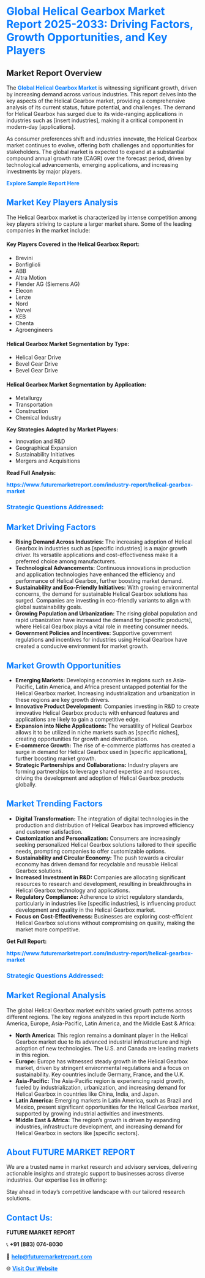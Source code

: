 <h1 style="color: #007BFF;">Global Helical Gearbox Market Report 2025-2033: Driving Factors, Growth Opportunities, and Key Players</h1>

<section id="overview">
<h2>Market Report Overview</h2>
<p>The <a href="https://www.futuremarketreport.com/industry-report/helical-gearbox-market" style="color: #007BFF; text-decoration: none;"><strong>Global Helical Gearbox Market</strong></a> is witnessing significant growth, driven by increasing demand across various industries. This report delves into the key aspects of the Helical Gearbox market, providing a comprehensive analysis of its current status, future potential, and challenges. The demand for Helical Gearbox has surged due to its wide-ranging applications in industries such as [insert industries], making it a critical component in modern-day [applications].</p>
<p>As consumer preferences shift and industries innovate, the Helical Gearbox market continues to evolve, offering both challenges and opportunities for stakeholders. The global market is expected to expand at a substantial compound annual growth rate (CAGR) over the forecast period, driven by technological advancements, emerging applications, and increasing investments by major players.</p>
</section>

<section id="overview">
<p><a href="https://www.futuremarketreport.com/request-sample/reportId=84742" style="color: #007BFF; text-decoration: none;"><strong>Explore Sample Report Here</strong></a></p>
</section>

<section id="key-players">
<h2 style="color: #007BFF;">Market Key Players Analysis</h2>
<p>The Helical Gearbox market is characterized by intense competition among key players striving to capture a larger market share. Some of the leading companies in the market include:</p>
<h4>Key Players Covered in the Helical Gearbox Report:</h4>
<ul><li>Brevini</li><li>Bonfiglioli</li><li>ABB</li><li>Altra Motion</li><li>Flender AG (Siemens AG)</li><li>Elecon</li><li>Lenze</li><li>Nord</li><li>Varvel</li><li>KEB</li><li>Chenta</li><li>Agroengineers</li></ul>
<h4>Helical Gearbox Market Segmentation by Type:</h4>
<ul><li>Helical Gear Drive</li><li>Bevel Gear Drive</li><li>Bevel Gear Drive</li></ul>

<h4>Helical Gearbox Market Segmentation by Application:</h4>
<ul><li>Metallurgy</li><li>Transportation</li><li>Construction</li><li>Chemical Industry</li></ul>
<p><strong>Key Strategies Adopted by Market Players:</strong></p>
<ul>
<li>Innovation and R&D</li>
<li>Geographical Expansion</li>
<li>Sustainability Initiatives</li>
<li>Mergers and Acquisitions</li>
</ul>
</section>

<section>
<p><strong>Read Full Analysis: </strong></p><a href="https://www.futuremarketreport.com/industry-report/helical-gearbox-market" style="color: #007BFF; text-decoration: none;"><strong>https://www.futuremarketreport.com/industry-report/helical-gearbox-market</strong></a>
<h3 style="color: #007BFF;">Strategic Questions Addressed:</h3>
</section>

<section id="driving-factors">
<h2 style="color: #007BFF;">Market Driving Factors</h2>
<ul>
<li><strong>Rising Demand Across Industries:</strong> The increasing adoption of Helical Gearbox in industries such as [specific industries] is a major growth driver. Its versatile applications and cost-effectiveness make it a preferred choice among manufacturers.</li>
<li><strong>Technological Advancements:</strong> Continuous innovations in production and application technologies have enhanced the efficiency and performance of Helical Gearbox, further boosting market demand.</li>
<li><strong>Sustainability and Eco-Friendly Initiatives:</strong> With growing environmental concerns, the demand for sustainable Helical Gearbox solutions has surged. Companies are investing in eco-friendly variants to align with global sustainability goals.</li>
<li><strong>Growing Population and Urbanization:</strong> The rising global population and rapid urbanization have increased the demand for [specific products], where Helical Gearbox plays a vital role in meeting consumer needs.</li>
<li><strong>Government Policies and Incentives:</strong> Supportive government regulations and incentives for industries using Helical Gearbox have created a conducive environment for market growth.</li>
</ul>
</section>

<section id="growth-opportunities">
<h2 style="color: #007BFF;">Market Growth Opportunities</h2>
<ul>
<li><strong>Emerging Markets:</strong> Developing economies in regions such as Asia-Pacific, Latin America, and Africa present untapped potential for the Helical Gearbox market. Increasing industrialization and urbanization in these regions are key growth drivers.</li>
<li><strong>Innovative Product Development:</strong> Companies investing in R&D to create innovative Helical Gearbox products with enhanced features and applications are likely to gain a competitive edge.</li>
<li><strong>Expansion into Niche Applications:</strong> The versatility of Helical Gearbox allows it to be utilized in niche markets such as [specific niches], creating opportunities for growth and diversification.</li>
<li><strong>E-commerce Growth:</strong> The rise of e-commerce platforms has created a surge in demand for Helical Gearbox used in [specific applications], further boosting market growth.</li>
<li><strong>Strategic Partnerships and Collaborations:</strong> Industry players are forming partnerships to leverage shared expertise and resources, driving the development and adoption of Helical Gearbox products globally.</li>
</ul>
</section>

<section id="trending-factors">
<h2 style="color: #007BFF;">Market Trending Factors</h2>
<ul>
<li><strong>Digital Transformation:</strong> The integration of digital technologies in the production and distribution of Helical Gearbox has improved efficiency and customer satisfaction.</li>
<li><strong>Customization and Personalization:</strong> Consumers are increasingly seeking personalized Helical Gearbox solutions tailored to their specific needs, prompting companies to offer customizable options.</li>
<li><strong>Sustainability and Circular Economy:</strong> The push towards a circular economy has driven demand for recyclable and reusable Helical Gearbox solutions.</li>
<li><strong>Increased Investment in R&D:</strong> Companies are allocating significant resources to research and development, resulting in breakthroughs in Helical Gearbox technology and applications.</li>
<li><strong>Regulatory Compliance:</strong> Adherence to strict regulatory standards, particularly in industries like [specific industries], is influencing product development and quality in the Helical Gearbox market.</li>
<li><strong>Focus on Cost-Effectiveness:</strong> Businesses are exploring cost-efficient Helical Gearbox solutions without compromising on quality, making the market more competitive.</li>
</ul>
</section>

<section>
<p><strong>Get Full Report: </strong></p><a href="https://www.futuremarketreport.com/industry-report/helical-gearbox-market" style="color: #007BFF; text-decoration: none;"><strong>https://www.futuremarketreport.com/industry-report/helical-gearbox-market</strong></a>
<h3 style="color: #007BFF;">Strategic Questions Addressed:</h3>
</section>


<section id="regional-analysis">
<h2 style="color: #007BFF;">Market Regional Analysis</h2>
<p>The global Helical Gearbox market exhibits varied growth patterns across different regions. The key regions analyzed in this report include North America, Europe, Asia-Pacific, Latin America, and the Middle East & Africa:</p>
<ul>
<li><strong>North America:</strong> This region remains a dominant player in the Helical Gearbox market due to its advanced industrial infrastructure and high adoption of new technologies. The U.S. and Canada are leading markets in this region.</li>
<li><strong>Europe:</strong> Europe has witnessed steady growth in the Helical Gearbox market, driven by stringent environmental regulations and a focus on sustainability. Key countries include Germany, France, and the U.K.</li>
<li><strong>Asia-Pacific:</strong> The Asia-Pacific region is experiencing rapid growth, fueled by industrialization, urbanization, and increasing demand for Helical Gearbox in countries like China, India, and Japan.</li>
<li><strong>Latin America:</strong> Emerging markets in Latin America, such as Brazil and Mexico, present significant opportunities for the Helical Gearbox market, supported by growing industrial activities and investments.</li>
<li><strong>Middle East & Africa:</strong> The region’s growth is driven by expanding industries, infrastructure development, and increasing demand for Helical Gearbox in sectors like [specific sectors].</li>
</ul>
</section>

<footer>
<h2 style="color: #007BFF;">About FUTURE MARKET REPORT</h2>
<p>We are a trusted name in market research and advisory services, delivering actionable insights and strategic support to businesses across diverse industries. Our expertise lies in offering:</p>

<p>Stay ahead in today’s competitive landscape with our tailored research solutions.</p>

<h2 style="color: #007BFF;">Contact Us:</h2>
<p><strong>FUTURE MARKET REPORT</strong></p>
<p>📞 <strong>+91 (883) 074-8030</strong></p>
<p>📧 <strong><a href="mailto:help@futuremarketreport.com" style="color: #007BFF;">help@futuremarketreport.com</a></strong></p>
<p>🌐 <strong><a href="https://www.futuremarketreport.com/" style="color: #007BFF;">Visit Our Website</a></strong></p>
</footer>